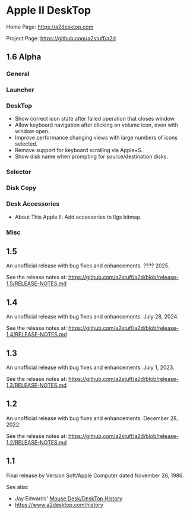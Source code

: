 # Apple II DeskTop

Home Page: https://a2desktop.com

Project Page: https://github.com/a2stuff/a2d

## 1.6 Alpha

### General


### Launcher


### DeskTop

* Show correct icon state after failed operation that closes window.
* Allow keyboard navigation after clicking on volume icon, even with window open.
* Improve performance changing views with large numbers of icons selected.
* Remove support for keyboard scrolling via Apple+S.
* Show disk name when prompting for source/destination disks.

### Selector


### Disk Copy


### Desk Accessories

* About This Apple II: Add accessories to IIgs bitmap.

### Misc


## 1.5

An unofficial release with bug fixes and enhancements. ???? 2025.

See the release notes at:
https://github.com/a2stuff/a2d/blob/release-1.5/RELEASE-NOTES.md

## 1.4

An unofficial release with bug fixes and enhancements. July 28, 2024.

See the release notes at:
https://github.com/a2stuff/a2d/blob/release-1.4/RELEASE-NOTES.md

## 1.3

An unofficial release with bug fixes and enhancements. July 1, 2023.

See the release notes at:
https://github.com/a2stuff/a2d/blob/release-1.3/RELEASE-NOTES.md

## 1.2

An unofficial release with bug fixes and enhancements. December 28, 2022.

See the release notes at:
https://github.com/a2stuff/a2d/blob/release-1.2/RELEASE-NOTES.md

## 1.1

Final release by Version Soft/Apple Computer dated November 26, 1986.

See also:

* Jay Edwards' [Mouse Desk/DeskTop History](https://mirrors.apple2.org.za/ground.icaen.uiowa.edu/MiscInfo/Misc/mousedesk.info)
* https://www.a2desktop.com/history
